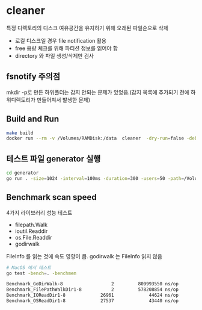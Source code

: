 # cleaner

특정 디렉토리의 디스크 여유공간을 유지하기 위해 오래된 파일순으로 삭제

- 로컬 디스크일 경우 file notification 활용
- free 용량 체크를 위해 파티션 정보를 읽어야 함
- directory 와 파일 생성/삭제만 검사

## fsnotify 주의점

mkdir -p로 만든 하위폴더는 감지 안되는 문제가 있었음.(감지 목록에 추가되기 전에 하위디렉토리가 만들어져서 발생한 문제)

## Build and Run
```sh
make build
docker run --rm -v /Volumes/RAMDisk:/data  cleaner  -dry-run=false -debug=true /data
```

## 테스트 파일 generator 실행
```sh
cd generator
go run . -size=1024 -interval=100ms -duration=300 -users=50 -path=/Volumes/RAMDisk
```

## Benchmark scan speed

4가지 라이브러리 성능 테스트

- filepath.Walk
- ioutil.Readdir
- os.File.Readdir
- godirwalk

FileInfo 를 읽는 것에 속도 영향이 큼. godirwalk 는 FileInfo 읽지 않음

```sh
# MacOS 에서 테스트
go test -bench=. -benchmem

Benchmark_GoDirWalk-8                  2         809993550 ns/op        46439280 B/op     208014 allocs/op
Benchmark_FilePathWalkDir1-8           2         578208854 ns/op        45451488 B/op     216355 allocs/op
Benchmark_IOReadDir1-8             26961             44624 ns/op            4192 B/op         26 allocs/op
Benchmark_OSReadDir1-8             27537             43440 ns/op            4096 B/op         23 allocs/o
```
